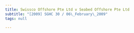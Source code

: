```yaml
---
title: Swissco Offshore Pte Ltd v Seabed Offshore Pte Ltd
subtitle: "[2009] SGHC 30 / 06\_February\_2009"
tags: null

---
```


